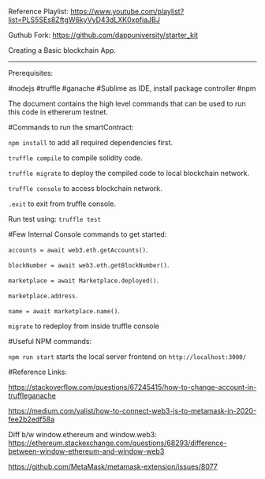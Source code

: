 Reference Playlist: https://www.youtube.com/playlist?list=PLS5SEs8ZftgW6kyVyD43dLXK0xpfiaJBJ

Guthub Fork: https://github.com/dappuniversity/starter_kit

Creating a Basic blockchain App.

---

Prerequisites:

#nodejs
#truffle
#ganache
#Sublime as IDE, install package controller
#npm

The document contains the high level commands that can be used to run this code in ethererum testnet.

#Commands to run the smartContract:

`npm install` to add all required dependencies first.

`truffle compile` to compile solidity code.

`truffle migrate` to deploy the compiled code to local blockchain network.

`truffle console` to access blockchain network.

`.exit` to exit from truffle console.

Run test using:
`truffle test`

#Few Internal Console commands to get started:

`accounts = await web3.eth.getAccounts()`.

`blockNumber = await web3.eth.getBlockNumber()`.

`marketplace = await Marketplace.deployed()`.

`marketplace.address`.

`name = await marketplace.name()`.

`migrate` to redeploy from inside truffle console

#Useful NPM commands:

`npm run start` starts the local server frontend on `http://localhost:3000/`
<Change metamask protocol to test>

#Reference Links:

https://stackoverflow.com/questions/67245415/how-to-change-account-in-truffleganache

https://medium.com/valist/how-to-connect-web3-js-to-metamask-in-2020-fee2b2edf58a

Diff b/w window.ethereum and window.web3: https://ethereum.stackexchange.com/questions/68293/difference-between-window-ethereum-and-window-web3

https://github.com/MetaMask/metamask-extension/issues/8077